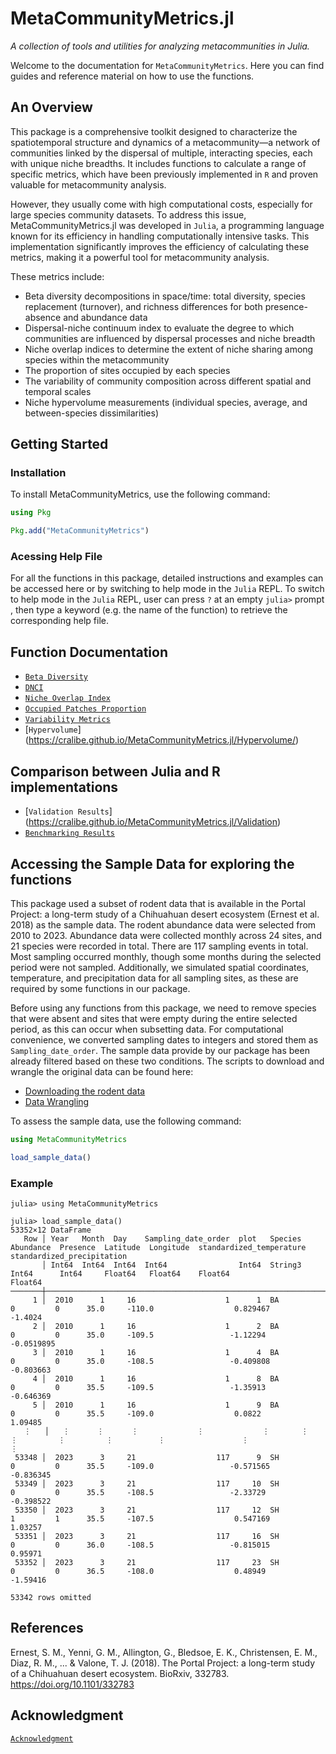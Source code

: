 # MetaCommunityMetrics.jl 

*A collection of tools and utilities for analyzing metacommunities in Julia.*

Welcome to the documentation for `MetaCommunityMetrics`. Here you can find guides and reference material on how to use the functions.

## An Overview
This package is a comprehensive toolkit designed to characterize the spatiotemporal structure and dynamics of a metacommunity—a network of communities linked by the dispersal of multiple, interacting species, each with unique niche breadths. It includes functions to calculate a range of specific metrics, which have been previously implemented in `R` and proven valuable for metacommunity analysis. 

However, they usually come with high computational costs, especially for large species community datasets. To address this issue, MetaCommunityMetrics.jl was developed in `Julia`, a programming language known for its efficiency in handling computationally intensive tasks. This implementation significantly improves the efficiency of calculating these metrics, making it a powerful tool for metacommunity analysis. 

These metrics include:
- Beta diversity decompositions in space/time: total diversity, species replacement (turnover), and richness differences for both presence-absence and abundance data
- Dispersal-niche continuum index to evaluate the degree to which communities are influenced by dispersal processes and niche breadth
- Niche overlap indices to determine the extent of niche sharing among species within the metacommunity
- The proportion of sites occupied by each species
- The variability of community composition across different spatial and temporal scales
- Niche hypervolume measurements (individual species, average, and between-species dissimilarities)

## Getting Started

### Installation

To install MetaCommunityMetrics, use the following command:

```julia
using Pkg

Pkg.add("MetaCommunityMetrics")
```
### Acessing Help File

For all the functions in this package, detailed instructions and examples can be accessed here or by switching to help mode in the `Julia` REPL. To switch to help mode in the `Julia` REPL, user can press `?` at an empty `julia>` prompt , then type a keyword (e.g. the name of the function) to retrieve the corresponding help file. 

## Function Documentation

- [`Beta Diversity`](https://cralibe.github.io/MetaCommunityMetrics.jl/BetaDiversity/)
- [`DNCI`](https://cralibe.github.io/MetaCommunityMetrics.jl/DNCI/)
- [`Niche Overlap Index`](https://cralibe.github.io/MetaCommunityMetrics.jl/NicheOverlapIndex/)
- [`Occupied Patches Proportion`](https://cralibe.github.io/MetaCommunityMetrics.jl/OccupiedPatchesProportion/)
- [`Variability Metrics`](https://cralibe.github.io/MetaCommunityMetrics.jl/VariabilityMetrics/)
- [`Hypervolume`] (https://cralibe.github.io/MetaCommunityMetrics.jl/Hypervolume/)

## Comparison between Julia and R implementations
- [`Validation Results`] (https://cralibe.github.io/MetaCommunityMetrics.jl/Validation)
- [`Benchmarking Results`](https://cralibe.github.io/MetaCommunityMetrics.jl/Benchmarking/)


## Accessing the Sample Data for exploring the functions
This package used a subset of rodent data that is available in the Portal Project: a long-term study of a Chihuahuan desert ecosystem (Ernest et al. 2018) as the sample data. The rodent abundance data were selected from 2010 to 2023. Abundance data were collected monthly across 24 sites, and 21 species were recorded in total. There are 117 sampling events in total. Most sampling occurred monthly, though some months during the selected period were not sampled. Additionally, we simulated spatial coordinates, temperature, and precipitation data for all sampling sites, as these are required by some functions in our package.

Before using any functions from this package, we need to remove species that were absent and sites that were empty during the entire selected period, as this can occur when subsetting data. For computational convenience, we converted sampling dates to integers and stored them as `Sampling_date_order`. The sample data provide by our package has been already filtered based on these two conditions. The scripts to download and wrangle the original data can be found here:

- [Downloading the rodent data](https://github.com/cralibe/MetaCommunityMetrics.jl/blob/main/data/01_Downloading_Data.R)
- [Data Wrangling](https://github.com/cralibe/MetaCommunityMetrics.jl/blob/main/data/02_Data_Wrangling.jl)

To assess the sample data, use the following command:
```julia
using MetaCommunityMetrics

load_sample_data()
```

### Example
```@jildoctest
julia> using MetaCommunityMetrics

julia> load_sample_data()
53352×12 DataFrame
   Row │ Year   Month  Day    Sampling_date_order  plot   Species  Abundance  Presence  Latitude  Longitude  standardized_temperature  standardized_precipitation 
       │ Int64  Int64  Int64  Int64                Int64  String3  Int64      Int64     Float64   Float64    Float64                   Float64                    
───────┼──────────────────────────────────────────────────────────────────────────────────────────────────────────────────────────────────────────────────────────
     1 │  2010      1     16                    1      1  BA               0         0      35.0     -110.0                  0.829467                -1.4024
     2 │  2010      1     16                    1      2  BA               0         0      35.0     -109.5                 -1.12294                 -0.0519895
     3 │  2010      1     16                    1      4  BA               0         0      35.0     -108.5                 -0.409808                -0.803663
     4 │  2010      1     16                    1      8  BA               0         0      35.5     -109.5                 -1.35913                 -0.646369
     5 │  2010      1     16                    1      9  BA               0         0      35.5     -109.0                  0.0822                   1.09485
   ⋮   │   ⋮      ⋮      ⋮             ⋮             ⋮       ⋮         ⋮         ⋮         ⋮          ⋮                 ⋮                          ⋮
 53348 │  2023      3     21                  117      9  SH               0         0      35.5     -109.0                 -0.571565                -0.836345
 53349 │  2023      3     21                  117     10  SH               0         0      35.5     -108.5                 -2.33729                 -0.398522
 53350 │  2023      3     21                  117     12  SH               1         1      35.5     -107.5                  0.547169                 1.03257
 53351 │  2023      3     21                  117     16  SH               0         0      36.0     -108.5                 -0.815015                 0.95971
 53352 │  2023      3     21                  117     23  SH               0         0      36.5     -108.0                  0.48949                 -1.59416
                                                                                                                                                53342 rows omitted
```
## References
Ernest, S. M., Yenni, G. M., Allington, G., Bledsoe, E. K., Christensen, E. M., Diaz, R. M., ... & Valone, T. J. (2018). The Portal Project: a long-term study of a Chihuahuan desert ecosystem. BioRxiv, 332783. https://doi.org/10.1101/332783

## Acknowledgment
[`Acknowledgment`](https://cralibe.github.io/MetaCommunityMetrics.jl/Acknowledgment/)
